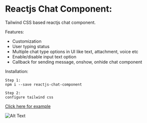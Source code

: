 # Reactjs Chat Component:

Tailwind CSS based reactjs chat component.

Features:
- Customization
- User typing status
- Multiple chat type options in UI like text, attachment, voice etc
- Enable/disable input text option
- Callback for sending message, onshow, onhide chat component


Installation:


```
Step 1:
npm i --save reactjs-chat-component

Step 2:
configure tailwind css
```

[Click here for example](https://github.com/navjotdhanawat/reactjs-chat-component/tree/master/example)


![Alt Text](demo.gif)

